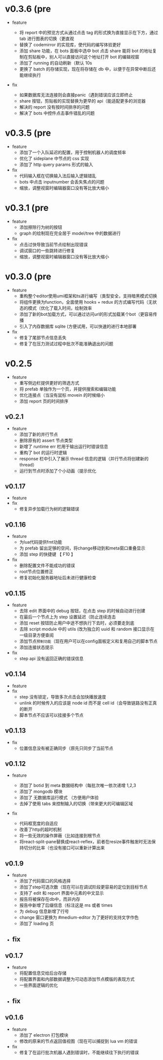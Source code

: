 # v0.3.6 (pre
* feature 
    - 将 report 中的预览方式从通过点击 tag 的形式换为直接显示在下方，通过tab 进行图表的切换（更直观
    - 替换了 codemirror 的实现库，使代码的编写体验更好
    - 添加 share 功能，在 bots 面板中选中 bot 点击 share 能将 bot 的地址复制在剪贴板中，别人可以直接访问这个地址打开 bot 的编辑视窗
    - 添加了 running 的自动刷新（默认 10s
    - 更换了 batch 的存储实现，现在将存储在 db 中，以便于在异常中断后还能继续执行

* fix
    - 如果数据库无法连接则会直接panic（遇到错误应该立即终止
    - share 按钮，剪贴板的实现替换为更早的 api（能适配更多的浏览器
    - 解决的 report 没有按时间排序的问题
    - 解决了 bots 中控件点击事件错乱的问题

# v0.3.5 (pre
* feature
    - 添加了一个入队延迟的配置，用于控制机器人的调度频率
    - 优化了 sideplane 中节点的 css 实现
    - 添加了 http query params 形式的输入
* fix
    - 代码输入框在切换输入法后输入逻辑错乱
    - bots 中点击 inputnumber 会丢失焦点的问题
    - 缩放，调整视窗时编辑器窗口没有等比放大缩小


# v0.3.1 (pre
* feature
    - 添加擦除行为树的按钮
    - graph 的绘制现在完全居于 model/tree 中的数据进行
* fix
    - 点击过快导致当前节点绘制出现错误
    - 调试窗口的一些跳转进行修复
    - 缩放，调整视窗时编辑器窗口没有等比放大缩小

# v0.3.0 (pre
* feature
    - 重构整个editor使用umi框架和ts进行编写（类型安全，支持暗黑模式切换
    - 将组件更换为function，全面使用 hooks + redux 的方式编写代码（无状态的模式（优化了载入时间，绘制效率
    - 添加了新的bot加载方式，可以通过访问url的形式加载某个bot（更容易传播
    - 引入了内存数据库 sqlite (方便试用，可以快速的进行本地部署
* fix
    - 修复了尾部节点信息丢失
    - 修复了在压力测试过程中批次不能准确退出的问题

# v0.2.5
* feature
    - 重写侧边栏提供更好的筛选方式
    - 将 prefab 单独作为一个页，并提供搜索和编辑功能
    - 优化连接点（当没有鼠标 movein 的时候缩小
    - 添加 report 页的时间排序

## v0.2.1
* feature
    - 添加了新的并行节点
    - 删除原有的 assert 节点类型
    - 新增了 runtime err 栏用于输出运行时错误信息
    - 重构了 bot 的运行时逻辑
    - response 栏中引入了展示 thread 信息的逻辑（并行节点将创建新的 thread）
    - 运行到节点时添加了个小动画（提示优化

## v0.1.17
* feature
* fix 
    - 修复异步加载行为树的逻辑错误

## v0.1.16
* feature 
    - 为lua代码提供fmt功能
    - 为 prefab 留出足够的空间，将change移动到和meta窗口重叠显示
    - 添加 step 的快捷键 【 F10 】
* fix
    - 删除配置文件不能成功的错误
    - root节点位置修正
    - 修复初始化服务器地址后未进行健康检查

## v0.1.15
* feature
    - 去除 edit 界面中的 debug 按钮，在点击 step 的时候自动进行创建
    - 在最后一个节点上为 step 设置延迟（防止连续连击
    - 添加 reset 按钮防止用户中途不想执行下去时，必须要走到底
    - 去除 script module 中的 utils (改为独立的 uuid 和 random 接口显示在一级目录方便查阅
    - 添加节点`预制功能`（现在用户可以在config面板定义和复用自己的脚本节点
    - 添加连接状态提示
* fix 
    - step api 没有返回正确的错误信息

## v0.1.14
* feature
* fix
    - step 没有锁定，导致多次点击会加快播放速度
    - unlink 的时候传入的应该是 node id 而不是 cell id（会导致链路没有正真的断开
    - 脚本节点不应该可以挂接多个节点

## v0.1.13
* fix 
    - 位置信息没有被正确同步（原先只同步了当前节点

## v0.1.12
* feature
    - 添加了 botid 到 meta 数据结构中（每批次唯一依次递增 1,2,3
    - 添加了 mongodb 模块
    - 添加了 无数据库运行模式 （方便用户体验
    - 去掉了使用 tabs 来控制输入的切换（带来更大的可编辑区域

* fix
    - 代码框宽度的自适应
    - 改善了http的超时机制
    - 将一些无效的操作屏蔽（比如连接到根节点
    - 将react-split-pane替换成react-reflex，前者在resize事件触发时无法保持切分的比率（也没有接口可以重新计算出来

## v0.1.9
* feature
    - 添加了代码窗口的风格选择
    - 添加了step可选次数（现在可以在调试阶段更容易的定位到目标节点
    - 支持了 edit 和 report 界面中元素的中文显示
    - 报告将被保存在db中，而非内存
    - 报告中新增了后缀信息（标注这是 ms 或者 times
    - 为 debug 信息新增了行号
    - change 窗口更换为 #medium-editor 为了更好的支持文字作色
    - 添加了 loading 页
* fix
    - 

## v0.1.7
* feature
    - 将配置信息交给后台存储
    - 将配置界面和内部数据调整为可动态添加节点模版的表现方式
    - 一些界面逻辑的优化
* fix
    - 

## v0.1.6
* feature
    - 添加了 electron 打包模块
    - 修改的原来的节点返回值视图（现在可以捕捉到 lua vm 的错误
* fix
    - 修复了在运行批次机器人遇到错误时，不能继续往下执行的错误